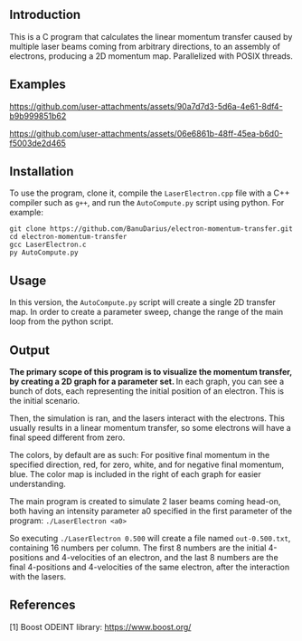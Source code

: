 ## Introduction
This is a C program that calculates the linear momentum transfer caused by multiple laser beams coming from arbitrary directions, to an assembly of electrons, producing a 2D momentum map.
Parallelized with POSIX threads.

## Examples

https://github.com/user-attachments/assets/90a7d7d3-5d6a-4e61-8df4-b9b999851b62

https://github.com/user-attachments/assets/06e6861b-48ff-45ea-b6d0-f5003de2d465

## Installation
To use the program, clone it, compile the `LaserElectron.cpp` file with a C++ compiler such as `g++`, and run the `AutoCompute.py` script using python. For example:
```
git clone https://github.com/BanuDarius/electron-momentum-transfer.git
cd electron-momentum-transfer
gcc LaserElectron.c
py AutoCompute.py
```

## Usage
In this version, the `AutoCompute.py` script will create a single 2D transfer map. In order to create a parameter sweep, change the range of the main loop from the python script.

## Output
<b> The primary scope of this program is to visualize the momentum transfer, by creating a 2D graph for a parameter set. </b> In each graph, you can see a bunch of dots, each representing the initial position of an electron. This is the initial scenario. 

Then, the simulation is ran, and the lasers interact with the electrons. This usually results in a linear momentum transfer, so some electrons will have a final speed different from zero.

The colors, by default are as such: For positive final momentum in the specified direction, red, for zero, white, and for negative final momentum, blue. The color map is included in the right of each graph for easier understanding.

The main program is created to simulate 2 laser beams coming head-on, both having an intensity parameter a0 specified in the first parameter of the program: `./LaserElectron <a0>`

So executing `./LaserElectron 0.500` will create a file named `out-0.500.txt`, containing 16 numbers per column. The first 8 numbers are the initial 4-positions and 4-velocities of an electron, and the last 8 numbers are the final 4-positions and 4-velocities of the same electron, after the interaction with the lasers.



## References
[1] Boost ODEINT library: https://www.boost.org/
